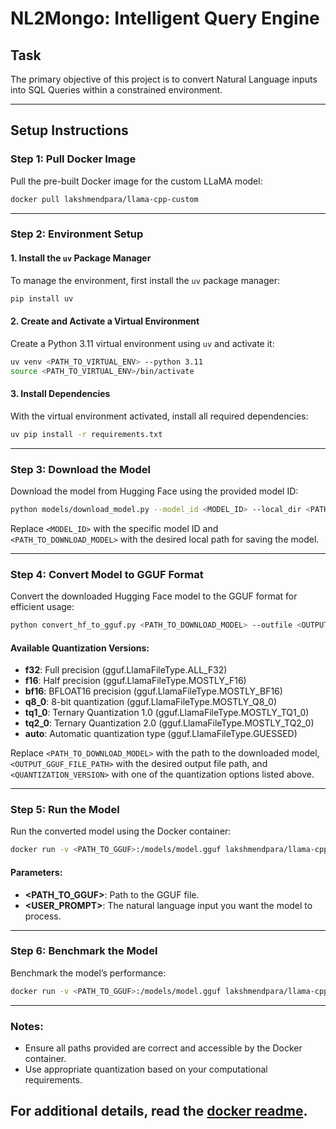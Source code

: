 # NL2Mongo: Intelligent Query Engine

## Task
The primary objective of this project is to convert Natural Language inputs into SQL Queries within a constrained environment.

---

## Setup Instructions

### Step 1: Pull Docker Image
Pull the pre-built Docker image for the custom LLaMA model:
```bash
docker pull lakshmendpara/llama-cpp-custom
```

---

### Step 2: Environment Setup

#### 1. Install the `uv` Package Manager
To manage the environment, first install the `uv` package manager:
```bash
pip install uv
```

#### 2. Create and Activate a Virtual Environment
Create a Python 3.11 virtual environment using `uv` and activate it:
```bash
uv venv <PATH_TO_VIRTUAL_ENV> --python 3.11
source <PATH_TO_VIRTUAL_ENV>/bin/activate
```

#### 3. Install Dependencies
With the virtual environment activated, install all required dependencies:
```bash
uv pip install -r requirements.txt
```

---

### Step 3: Download the Model
Download the model from Hugging Face using the provided model ID:
```bash
python models/download_model.py --model_id <MODEL_ID> --local_dir <PATH_TO_DOWNLOAD_MODEL>
```
Replace `<MODEL_ID>` with the specific model ID and `<PATH_TO_DOWNLOAD_MODEL>` with the desired local path for saving the model.

---

### Step 4: Convert Model to GGUF Format
Convert the downloaded Hugging Face model to the GGUF format for efficient usage:
```bash
python convert_hf_to_gguf.py <PATH_TO_DOWNLOAD_MODEL> --outfile <OUTPUT_GGUF_FILE_PATH> --outtype <QUANTIZATION_VERSION>
```
#### Available Quantization Versions:
- **f32**: Full precision (gguf.LlamaFileType.ALL_F32)
- **f16**: Half precision (gguf.LlamaFileType.MOSTLY_F16)
- **bf16**: BFLOAT16 precision (gguf.LlamaFileType.MOSTLY_BF16)
- **q8_0**: 8-bit quantization (gguf.LlamaFileType.MOSTLY_Q8_0)
- **tq1_0**: Ternary Quantization 1.0 (gguf.LlamaFileType.MOSTLY_TQ1_0)
- **tq2_0**: Ternary Quantization 2.0 (gguf.LlamaFileType.MOSTLY_TQ2_0)
- **auto**: Automatic quantization type (gguf.LlamaFileType.GUESSED)

Replace `<PATH_TO_DOWNLOAD_MODEL>` with the path to the downloaded model, `<OUTPUT_GGUF_FILE_PATH>` with the desired output file path, and `<QUANTIZATION_VERSION>` with one of the quantization options listed above.

---

### Step 5: Run the Model
Run the converted model using the Docker container:
```bash
docker run -v <PATH_TO_GGUF>:/models/model.gguf lakshmendpara/llama-cpp-custom --run -m /models/model.gguf -p "<USER_PROMPT>"
```
#### Parameters:
- **<PATH_TO_GGUF>**: Path to the GGUF file.
- **<USER_PROMPT>**: The natural language input you want the model to process.

---

### Step 6: Benchmark the Model
Benchmark the model’s performance:
```bash
docker run -v <PATH_TO_GGUF>:/models/model.gguf lakshmendpara/llama-cpp-custom --bench -m /models/model.gguf
```
---

### Notes:
- Ensure all paths provided are correct and accessible by the Docker container.
- Use appropriate quantization based on your computational requirements.

For additional details, read the [docker readme](./docker.md).
---
